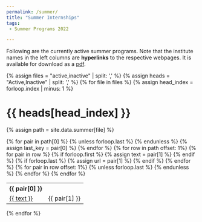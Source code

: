 ```yaml
---
permalink: /summer/
title: "Summer Internships"
tags:
 - Summer Programs 2022

---
```


Following are the currently active summer programs. Note that the institute names in the left columns are **hyperlinks** to the respective webpages. It is available for download as a [pdf](/_pages/summer.pdf).

{% assign files = "active,inactive" | split: ',' %}
{% assign heads = "Active,Inactive" | split: ',' %}
{% for file in files %}
{% assign head_index = forloop.index | minus: 1 %}

# {{ heads[head_index] }}

{% assign path = site.data.summer[file] %}
<table>
<tr>
{% for pair in path[0] %}
{% unless forloop.last %}
<th align="center">{{ pair[0] }}</th>
{% endunless %}
{% assign last_key = pair[0] %}
{% endfor %}
</tr>
{% for row in path offset: 1%}
<tr>
{% for pair in row %}
{% if forloop.first %}
{% assign text = pair[1] %}
{% endif %}
{% if forloop.last %}
{% assign url = pair[1] %}
{% endif %}
{% endfor %}
<td><a href="{{ url }}">{{ text }}</a></td>
{% for pair in row offset: 1%}
{% unless forloop.last %}
<td>{{ pair[1] }}</td>
{% endunless %}
{% endfor %}
</tr>
{% endfor %}
</table>
{% endfor %}
